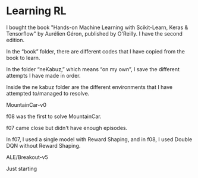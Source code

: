 # Learning RL

I bought the book "Hands-on Machine Learning with Scikit-Learn, Keras & Tensorflow" by Aurélien Géron, published by O'Reilly. I have the second edition.

In the “book” folder, there are different codes that I have copied from the book to learn.


In the folder “neKabuz,” which means “on my own”, I save the different attempts I have made in order.

Inside the ne kabuz folder are the different environments that I have attempted to/managed to resolve.

MountainCar-v0

  f08 was the first to solve MountainCar.
  
  f07 came close but didn't have enough episodes.


  In f07, I used a single model with Reward Shaping, and in f08, I used Double DQN without Reward Shaping.



ALE/Breakout-v5

  Just starting
